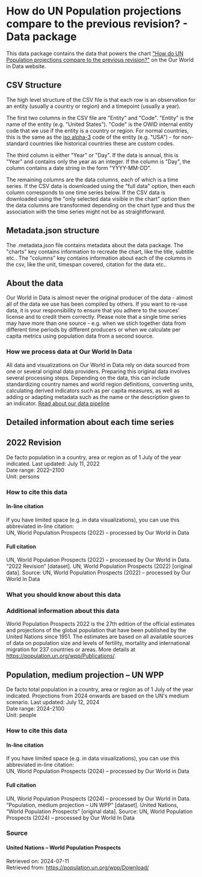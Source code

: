 # How do UN Population projections compare to the previous revision? - Data package

This data package contains the data that powers the chart ["How do UN Population projections compare to the previous revision?"](https://ourworldindata.org/grapher/un-population-2024-vs-2022?v=1&csvType=full&useColumnShortNames=false) on the Our World in Data website.

## CSV Structure

The high level structure of the CSV file is that each row is an observation for an entity (usually a country or region) and a timepoint (usually a year).

The first two columns in the CSV file are "Entity" and "Code". "Entity" is the name of the entity (e.g. "United States"). "Code" is the OWID internal entity code that we use if the entity is a country or region. For normal countries, this is the same as the [iso alpha-3](https://en.wikipedia.org/wiki/ISO_3166-1_alpha-3) code of the entity (e.g. "USA") - for non-standard countries like historical countries these are custom codes.

The third column is either "Year" or "Day". If the data is annual, this is "Year" and contains only the year as an integer. If the column is "Day", the column contains a date string in the form "YYYY-MM-DD".

The remaining columns are the data columns, each of which is a time series. If the CSV data is downloaded using the "full data" option, then each column corresponds to one time series below. If the CSV data is downloaded using the "only selected data visible in the chart" option then the data columns are transformed depending on the chart type and thus the association with the time series might not be as straightforward.

## Metadata.json structure

The .metadata.json file contains metadata about the data package. The "charts" key contains information to recreate the chart, like the title, subtitle etc.. The "columns" key contains information about each of the columns in the csv, like the unit, timespan covered, citation for the data etc..

## About the data

Our World in Data is almost never the original producer of the data - almost all of the data we use has been compiled by others. If you want to re-use data, it is your responsibility to ensure that you adhere to the sources' license and to credit them correctly. Please note that a single time series may have more than one source - e.g. when we stich together data from different time periods by different producers or when we calculate per capita metrics using population data from a second source.

### How we process data at Our World In Data
All data and visualizations on Our World in Data rely on data sourced from one or several original data providers. Preparing this original data involves several processing steps. Depending on the data, this can include standardizing country names and world region definitions, converting units, calculating derived indicators such as per capita measures, as well as adding or adapting metadata such as the name or the description given to an indicator.
[Read about our data pipeline](https://docs.owid.io/projects/etl/)

## Detailed information about each time series


## 2022 Revision
De facto population in a country, area or region as of 1 July of the year indicated.
Last updated: July 11, 2022  
Date range: 2022–2100  
Unit: persons  


### How to cite this data

#### In-line citation
If you have limited space (e.g. in data visualizations), you can use this abbreviated in-line citation:  
UN, World Population Prospects (2022) – processed by Our World in Data

#### Full citation
UN, World Population Prospects (2022) – processed by Our World in Data. “2022 Revision” [dataset]. UN, World Population Prospects (2022) [original data].
Source: UN, World Population Prospects (2022) – processed by Our World In Data

### What you should know about this data

### Additional information about this data
World Population Prospects 2022 is the 27th edition of the official estimates and projections of the global population that have been published by the United Nations since 1951. The estimates are based on all available sources of data on population size and levels of fertility, mortality and international migration for 237 countries or areas. More details at https://population.un.org/wpp/Publications/.


## Population, medium projection – UN WPP
De facto total population in a country, area or region as of 1 July of the year indicated.  Projections from 2024 onwards are based on the UN's medium scenario.
Last updated: July 12, 2024  
Date range: 2024–2100  
Unit: people  


### How to cite this data

#### In-line citation
If you have limited space (e.g. in data visualizations), you can use this abbreviated in-line citation:  
UN, World Population Prospects (2024) – processed by Our World in Data

#### Full citation
UN, World Population Prospects (2024) – processed by Our World in Data. “Population, medium projection – UN WPP” [dataset]. United Nations, “World Population Prospects” [original data].
Source: UN, World Population Prospects (2024) – processed by Our World In Data

### Source

#### United Nations – World Population Prospects
Retrieved on: 2024-07-11  
Retrieved from: https://population.un.org/wpp/Download/  


    